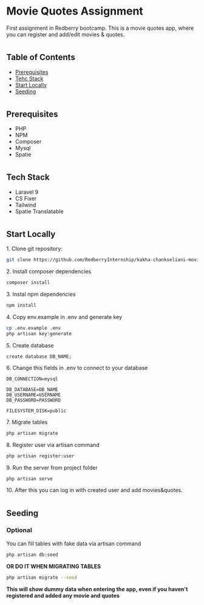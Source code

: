 # **Movie Quotes Assignment**

First assignment in Redberry bootcamp. This is a movie quotes app, where you can register and add/edit movies & quotes.

#

## **Table of Contents**

<!-- TODO -->

- [Prerequisites](#prerequisites)
- [Tehc Stack](#tech-stack)
- [Start Locally](#getting-started)
- [Seeding](#seeding)

#

## **Prerequisites**

- PHP
- NPM
- Composer
- Mysql
- Spatie

#

## **Tech Stack**

- Laravel 9
- CS Fixer
- Tailwind
- Spatie Translatable

#

## **Start Locally**

1\. Clone git repository:

```bash
git clone https://github.com/RedberryInternship/kakha-chankseliani-movie-quotes.git
```

2\. Install composer dependencies

```bash
composer install
```

3\. Instal npm dependencies

```bash
npm install
```

4\. Copy env.example in .env and generate key

```bash
cp .env.example .env
php artisan key:generate
```

5\. Create database

```mysql
create database DB_NAME;
```

6\. Change this fields in .env to connect to your database

```env
DB_CONNECTION=mysql

DB_DATABASE=DB_NAME
DB_USERNAME=USERNAME
DB_PASSWORD=PASSWORD

FILESYSTEM_DISK=public
```

7\. Migrate tables

```bash
php artisan migrate
```

8\. Register user via artisan command

```bash
php artisan register:user
```

9\. Run the server from project folder

```bash
php artisan serve
```

10\. After this you can log in with created user and add movies&quotes.

#

## **Seeding**

### **Optional**

You can fill tables with fake data via artisan command

```bash
php artisan db:seed
```

**OR DO IT WHEN MIGRATING TABLES**

```bash
php artisan migrate --seed
```

**This will show dummy data when entering the app, even if you haven't registered and added any movie and quotes**
